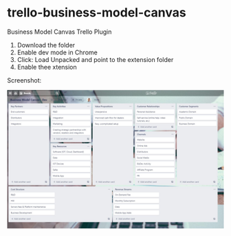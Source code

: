 # trello-business-model-canvas
Business Model Canvas Trello Plugin

1) Download the folder
2) Enable dev mode in Chrome
3) Click: Load Unpacked and point to the extension folder
4) Enable thee xtension

Screenshot:

![](images/screenshot.jpg)
